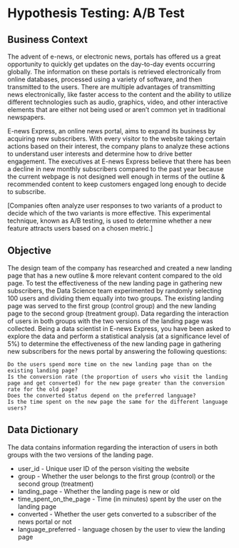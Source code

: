 # Hypothesis Testing: A/B Test

## Business Context

The advent of e-news, or electronic news, portals has offered us a great opportunity to quickly get updates on the day-to-day events occurring globally. The information on these portals is retrieved electronically from online databases, processed using a variety of software, and then transmitted to the users. There are multiple advantages of transmitting news electronically, like faster access to the content and the ability to utilize different technologies such as audio, graphics, video, and other interactive elements that are either not being used or aren’t common yet in traditional newspapers.

E-news Express, an online news portal, aims to expand its business by acquiring new subscribers. With every visitor to the website taking certain actions based on their interest, the company plans to analyze these actions to understand user interests and determine how to drive better engagement. The executives at E-news Express believe that there has been a decline in new monthly subscribers compared to the past year because the current webpage is not designed well enough in terms of the outline & recommended content to keep customers engaged long enough to decide to subscribe.

[Companies often analyze user responses to two variants of a product to decide which of the two variants is more effective. This experimental technique, known as A/B testing, is used to determine whether a new feature attracts users based on a chosen metric.]

## Objective

The design team of the company has researched and created a new landing page that has a new outline & more relevant content compared to the old page. To test the effectiveness of the new landing page in gathering new subscribers, the Data Science team experimented by randomly selecting 100 users and dividing them equally into two groups. The existing landing page was served to the first group (control group) and the new landing page to the second group (treatment group). Data regarding the interaction of users in both groups with the two versions of the landing page was collected. Being a data scientist in E-news Express, you have been asked to explore the data and perform a statistical analysis (at a significance level of 5%) to determine the effectiveness of the new landing page in gathering new subscribers for the news portal by answering the following questions:

    Do the users spend more time on the new landing page than on the existing landing page?
    Is the conversion rate (the proportion of users who visit the landing page and get converted) for the new page greater than the conversion rate for the old page?
    Does the converted status depend on the preferred language?
    Is the time spent on the new page the same for the different language users?

## Data Dictionary

The data contains information regarding the interaction of users in both groups with the two versions of the landing page.

 - user_id - Unique user ID of the person visiting the website
 - group - Whether the user belongs to the first group (control) or the second group (treatment)
 - landing_page - Whether the landing page is new or old
 - time_spent_on_the_page - Time (in minutes) spent by the user on the landing page
 - converted - Whether the user gets converted to a subscriber of the news portal or not
 - language_preferred - language chosen by the user to view the landing page
